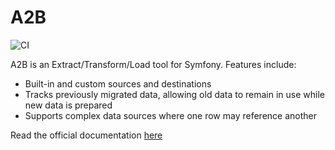 A2B
===

![CI](https://github.com/DragoonBoots/A2B/workflows/CI/badge.svg)

A2B is an Extract/Transform/Load tool for Symfony.  Features include:
- Built-in and custom sources and destinations
- Tracks previously migrated data, allowing old data to remain in use while new data is prepared
- Supports complex data sources where one row may reference another

Read the official documentation [here](https://dragoonboots-packages.gitlab.io/a2b)
